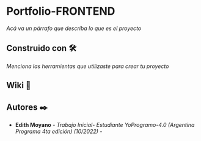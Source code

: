 # Portfolio-FRONTEND

_Acá va un párrafo que describa lo que es el proyecto_



## Construido con 🛠️

_Menciona las herramientas que utilizaste para crear tu proyecto_


## Wiki 📖



## Autores ✒️

* **Edith Moyano** - *Trabajo Inicial- Estudiante YoProgramo-4.0 (Argentina Programa 4ta edición) (10/2022)* - 


